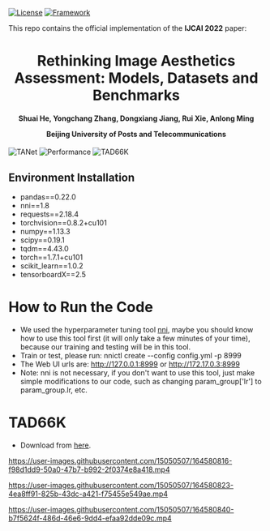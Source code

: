 [![License](https://img.shields.io/badge/License-Apache%202.0-blue.svg)](https://opensource.org/licenses/Apache-2.0)
[![Framework](https://img.shields.io/badge/PyTorch-%23EE4C2C.svg?&logo=PyTorch&logoColor=white)](https://pytorch.org/)

This repo contains the official implementation of the **IJCAI 2022** paper: 

<div align="center">
<h1>
<b>
Rethinking Image Aesthetics Assessment: Models, Datasets and Benchmarks
</b>
</h1>
<h4>
<b>
Shuai He, Yongchang Zhang, Dongxiang Jiang, Rui Xie, Anlong Ming
    
Beijing University of Posts and Telecommunications
</b>
</h4>
</div>

![TANet](https://user-images.githubusercontent.com/15050507/164586756-b50025b9-ccb9-4963-b3b4-e6495113a215.png)
![Performance](https://user-images.githubusercontent.com/15050507/164586757-588c07c8-69e5-4802-bf74-56ca2b803f44.png)
![TAD66K](https://user-images.githubusercontent.com/15050507/164586791-7fc9dd4d-5809-4803-923b-a45e31a0688b.png)


## Environment Installation
* pandas==0.22.0
* nni==1.8
* requests==2.18.4
* torchvision==0.8.2+cu101
* numpy==1.13.3
* scipy==0.19.1
* tqdm==4.43.0
* torch==1.7.1+cu101
* scikit_learn==1.0.2
* tensorboardX==2.5

# How to Run the Code
* We used the hyperparameter tuning tool [nni](https://github.com/microsoft/nni), maybe you should know how to use this tool first (it will only take a few minutes of your time), because our training and testing will be in this tool.
* Train or test, please run: nnictl create --config config.yml -p 8999
* The Web UI urls are: http://127.0.0.1:8999 or http://172.17.0.3:8999
* Note: nni is not necessary, if you don't want to use this tool, just make simple modifications to our code, such as changing param_group['lr'] to param_group.lr, etc.

# TAD66K
* Download from [here](https://drive.google.com/drive/folders/1lpSqNXtm-ianfI6TIvrJZGp96iCXsBR-).




https://user-images.githubusercontent.com/15050507/164580816-f98d1dd9-50a0-47b7-b992-2f0374e8a418.mp4

https://user-images.githubusercontent.com/15050507/164580823-4ea8ff91-825b-43dc-a421-f75455e549ae.mp4

https://user-images.githubusercontent.com/15050507/164580840-b7f5624f-486d-46e6-9dd4-efaa92dde09c.mp4
